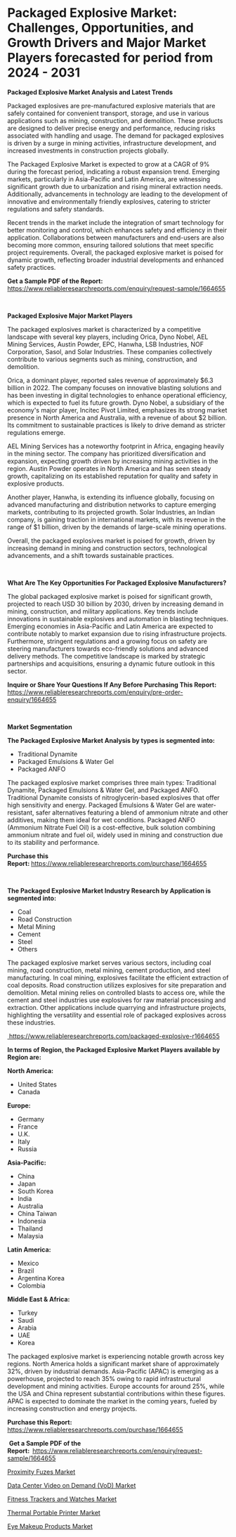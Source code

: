 <p><h1>Packaged Explosive Market: Challenges, Opportunities, and Growth Drivers and Major Market Players forecasted for period from 2024 - 2031</h1></p><p><strong>Packaged Explosive Market Analysis and Latest Trends</strong></p>
<p><p>Packaged explosives are pre-manufactured explosive materials that are safely contained for convenient transport, storage, and use in various applications such as mining, construction, and demolition. These products are designed to deliver precise energy and performance, reducing risks associated with handling and usage. The demand for packaged explosives is driven by a surge in mining activities, infrastructure development, and increased investments in construction projects globally.</p><p>The Packaged Explosive Market is expected to grow at a CAGR of 9% during the forecast period, indicating a robust expansion trend. Emerging markets, particularly in Asia-Pacific and Latin America, are witnessing significant growth due to urbanization and rising mineral extraction needs. Additionally, advancements in technology are leading to the development of innovative and environmentally friendly explosives, catering to stricter regulations and safety standards.</p><p>Recent trends in the market include the integration of smart technology for better monitoring and control, which enhances safety and efficiency in their application. Collaborations between manufacturers and end-users are also becoming more common, ensuring tailored solutions that meet specific project requirements. Overall, the packaged explosive market is poised for dynamic growth, reflecting broader industrial developments and enhanced safety practices.</p></p>
<p><strong>Get a Sample PDF of the Report:&nbsp;</strong> <a href="https://www.reliableresearchreports.com/enquiry/request-sample/1664655?utm_campaign=120&utm_medium=2&utm_source=Github&utm_content=ia&utm_term=28092024&utm_id=packaged-explosive">https://www.reliableresearchreports.com/enquiry/request-sample/1664655</a></p>
<p>&nbsp;</p>
<p><strong>Packaged Explosive Major Market Players</strong></p>
<p><p>The packaged explosives market is characterized by a competitive landscape with several key players, including Orica, Dyno Nobel, AEL Mining Services, Austin Powder, EPC, Hanwha, LSB Industries, NOF Corporation, Sasol, and Solar Industries. These companies collectively contribute to various segments such as mining, construction, and demolition.</p><p>Orica, a dominant player, reported sales revenue of approximately $6.3 billion in 2022. The company focuses on innovative blasting solutions and has been investing in digital technologies to enhance operational efficiency, which is expected to fuel its future growth. Dyno Nobel, a subsidiary of the economy's major player, Incitec Pivot Limited, emphasizes its strong market presence in North America and Australia, with a revenue of about $2 billion. Its commitment to sustainable practices is likely to drive demand as stricter regulations emerge.</p><p>AEL Mining Services has a noteworthy footprint in Africa, engaging heavily in the mining sector. The company has prioritized diversification and expansion, expecting growth driven by increasing mining activities in the region. Austin Powder operates in North America and has seen steady growth, capitalizing on its established reputation for quality and safety in explosive products.</p><p>Another player, Hanwha, is extending its influence globally, focusing on advanced manufacturing and distribution networks to capture emerging markets, contributing to its projected growth. Solar Industries, an Indian company, is gaining traction in international markets, with its revenue in the range of $1 billion, driven by the demands of large-scale mining operations.</p><p>Overall, the packaged explosives market is poised for growth, driven by increasing demand in mining and construction sectors, technological advancements, and a shift towards sustainable practices.</p></p>
<p>&nbsp;</p>
<p><strong>What Are The Key Opportunities For Packaged Explosive Manufacturers?</strong></p>
<p><p>The global packaged explosive market is poised for significant growth, projected to reach USD 30 billion by 2030, driven by increasing demand in mining, construction, and military applications. Key trends include innovations in sustainable explosives and automation in blasting techniques. Emerging economies in Asia-Pacific and Latin America are expected to contribute notably to market expansion due to rising infrastructure projects. Furthermore, stringent regulations and a growing focus on safety are steering manufacturers towards eco-friendly solutions and advanced delivery methods. The competitive landscape is marked by strategic partnerships and acquisitions, ensuring a dynamic future outlook in this sector.</p></p>
<p><strong>Inquire or Share Your Questions If Any Before Purchasing This Report:</strong> <a href="https://www.reliableresearchreports.com/enquiry/pre-order-enquiry/1664655?utm_campaign=120&utm_medium=2&utm_source=Github&utm_content=ia&utm_term=28092024&utm_id=packaged-explosive">https://www.reliableresearchreports.com/enquiry/pre-order-enquiry/1664655</a></p>
<p>&nbsp;</p>
<p><strong>Market Segmentation</strong></p>
<p><strong>The Packaged Explosive Market Analysis by types is segmented into:</strong></p>
<p><ul><li>Traditional Dynamite</li><li>Packaged Emulsions & Water Gel</li><li>Packaged ANFO</li></ul></p>
<p><p>The packaged explosive market comprises three main types: Traditional Dynamite, Packaged Emulsions & Water Gel, and Packaged ANFO. Traditional Dynamite consists of nitroglycerin-based explosives that offer high sensitivity and energy. Packaged Emulsions & Water Gel are water-resistant, safer alternatives featuring a blend of ammonium nitrate and other additives, making them ideal for wet conditions. Packaged ANFO (Ammonium Nitrate Fuel Oil) is a cost-effective, bulk solution combining ammonium nitrate and fuel oil, widely used in mining and construction due to its stability and performance.</p></p>
<p><strong>Purchase this Report:&nbsp;</strong><a href="https://www.reliableresearchreports.com/purchase/1664655?utm_campaign=120&utm_medium=2&utm_source=Github&utm_content=ia&utm_term=28092024&utm_id=packaged-explosive">https://www.reliableresearchreports.com/purchase/1664655</a></p>
<p>&nbsp;</p>
<p><strong>The Packaged Explosive Market Industry Research by Application is segmented into:</strong></p>
<p><ul><li>Coal</li><li>Road Construction</li><li>Metal Mining</li><li>Cement</li><li>Steel</li><li>Others</li></ul></p>
<p><p>The packaged explosive market serves various sectors, including coal mining, road construction, metal mining, cement production, and steel manufacturing. In coal mining, explosives facilitate the efficient extraction of coal deposits. Road construction utilizes explosives for site preparation and demolition. Metal mining relies on controlled blasts to access ore, while the cement and steel industries use explosives for raw material processing and extraction. Other applications include quarrying and infrastructure projects, highlighting the versatility and essential role of packaged explosives across these industries.</p></p>
<p><a href="https://www.reliableresearchreports.com/packaged-explosive-r1664655?utm_campaign=120&utm_medium=2&utm_source=Github&utm_content=ia&utm_term=28092024&utm_id=packaged-explosive">&nbsp;https://www.reliableresearchreports.com/packaged-explosive-r1664655</a></p>
<p><strong>In terms of Region, the Packaged Explosive Market Players available by Region are:</strong></p>
<p>
    <p> <strong> North America: </strong>
        <ul>
            <li>United States</li>
            <li>Canada</li>
        </ul>
        </p> 
    <p> <strong> Europe: </strong>
        <ul>
            <li>Germany</li>
            <li>France</li>
            <li>U.K.</li>
            <li>Italy</li>
            <li>Russia</li>
        </ul>
        </p> 
    <p> <strong> Asia-Pacific: </strong>
        <ul>
            <li>China</li>
            <li>Japan</li>
            <li>South Korea</li>
            <li>India</li>
            <li>Australia</li>
            <li>China Taiwan</li>
            <li>Indonesia</li>
            <li>Thailand</li>
            <li>Malaysia</li>
        </ul>
        </p> 
    <p> <strong> Latin America: </strong>
        <ul>
            <li>Mexico</li>
            <li>Brazil</li>
            <li>Argentina Korea</li>
            <li>Colombia</li>
        </ul>
        </p> 
    <p> <strong> Middle East & Africa: </strong>
        <ul>
            <li>Turkey</li>
            <li>Saudi</li>
            <li>Arabia</li>
            <li>UAE</li>
            <li>Korea</li>
        </ul>
    </p>
    </p>
<p><p>The packaged explosive market is experiencing notable growth across key regions. North America holds a significant market share of approximately 32%, driven by industrial demands. Asia-Pacific (APAC) is emerging as a powerhouse, projected to reach 35% owing to rapid infrastructural development and mining activities. Europe accounts for around 25%, while the USA and China represent substantial contributions within these figures. APAC is expected to dominate the market in the coming years, fueled by increasing construction and energy projects.</p></p>
<p><strong>Purchase this Report: </strong><a href="https://www.reliableresearchreports.com/purchase/1664655?utm_campaign=120&utm_medium=2&utm_source=Github&utm_content=ia&utm_term=28092024&utm_id=packaged-explosive">https://www.reliableresearchreports.com/purchase/1664655</a></p>
<p>&nbsp;<strong>Get a Sample PDF of the Report:&nbsp;&nbsp;</strong><a href="https://www.reliableresearchreports.com/enquiry/request-sample/1664655?utm_campaign=120&utm_medium=2&utm_source=Github&utm_content=ia&utm_term=28092024&utm_id=packaged-explosive">https://www.reliableresearchreports.com/enquiry/request-sample/1664655</a></p>
<p><strong></strong></p>
<p><p><a href="https://issuu.com/reportprime-2/docs/proximity-fuzes-market-size-2030.pp_6619011bca201d?utm_campaign=120&utm_medium=2&utm_source=Github&utm_content=ia&utm_term=28092024&utm_id=packaged-explosive">Proximity Fuzes Market</a></p><p><a href="https://github.com/DianaWilson796/Market-Research-Report-List-1/blob/main/data-center-video-on-demand-vod-market.md?utm_campaign=120&utm_medium=2&utm_source=Github&utm_content=ia&utm_term=28092024&utm_id=packaged-explosive">Data Center Video on Demand (VoD) Market</a></p><p><a href="https://www.linkedin.com/pulse/why-should-you-invest-fitness-trackers-watches-market-trends-leading-tthye?utm_campaign=120&utm_medium=2&utm_source=Github&utm_content=ia&utm_term=28092024&utm_id=packaged-explosive">Fitness Trackers and Watches Market</a></p><p><a href="https://issuu.com/reportprime-2/docs/thermal-portable-printer-market-siz_1251a2355a50f7?utm_campaign=120&utm_medium=2&utm_source=Github&utm_content=ia&utm_term=28092024&utm_id=packaged-explosive">Thermal Portable Printer Market</a></p><p><a href="https://www.linkedin.com/pulse/global-eye-makeup-products-market-analysis-trends-forecasts-mughe?utm_campaign=120&utm_medium=2&utm_source=Github&utm_content=ia&utm_term=28092024&utm_id=packaged-explosive">Eye Makeup Products Market</a></p></p>